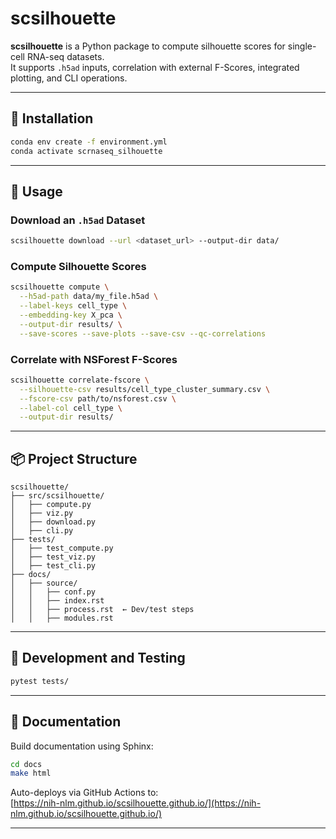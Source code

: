 # scsilhouette

**scsilhouette** is a Python package to compute silhouette scores for single-cell RNA-seq datasets.  
It supports `.h5ad` inputs, correlation with external F-Scores, integrated plotting, and CLI operations.

---

## 🔧 Installation

```bash
conda env create -f environment.yml
conda activate scrnaseq_silhouette
```

---

## 🚀 Usage

### Download an `.h5ad` Dataset

```bash
scsilhouette download --url <dataset_url> --output-dir data/
```

### Compute Silhouette Scores

```bash
scsilhouette compute \
  --h5ad-path data/my_file.h5ad \
  --label-keys cell_type \
  --embedding-key X_pca \
  --output-dir results/ \
  --save-scores --save-plots --save-csv --qc-correlations
```

### Correlate with NSForest F-Scores

```bash
scsilhouette correlate-fscore \
  --silhouette-csv results/cell_type_cluster_summary.csv \
  --fscore-csv path/to/nsforest.csv \
  --label-col cell_type \
  --output-dir results/
```

---

## 📦 Project Structure

```
scsilhouette/
├── src/scsilhouette/
│   ├── compute.py
│   ├── viz.py
│   ├── download.py
│   ├── cli.py
├── tests/
│   ├── test_compute.py
│   ├── test_viz.py
│   ├── test_cli.py
├── docs/
│   ├── source/
│   │   ├── conf.py
│   │   ├── index.rst
│   │   ├── process.rst  ← Dev/test steps
│   │   ├── modules.rst
```

---

## 🧪 Development and Testing

```bash
pytest tests/
```

---

## 📄 Documentation

Build documentation using Sphinx:

```bash
cd docs
make html
```

Auto-deploys via GitHub Actions to:  
[https://nih-nlm.github.io/scsilhouette.github.io/](https://nih-nlm.github.io/scsilhouette.github.io/)

---
